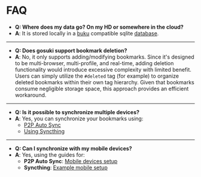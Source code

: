 # FAQ

- **Q: Where does my data go? On my HD or somewhere in the cloud?**
- **A**: It is stored locally in a [buku](https://github.com/jarun/buku) compatible sqlite [database](/internal/database/database.go).

----------

- **Q: Does gosuki support bookmark deletion?**
- **A**: No, it only supports adding/modifying bookmarks. Since it's designed to be multi-browser, multi-profile, and real-time, adding deletion functionality would introduce excessive complexity with limited benefit. Users can simply utilize the `#deleted` tag (for example) to organize deleted bookmarks within their own tag hierarchy. Given that bookmarks consume negligible storage space, this approach provides an efficient workaround.

----------

- **Q: Is it possible to synchronize multiple devices?**
- **A**: Yes, you can synchronize your bookmarks using:
  - [P2P Auto Sync](https://gosuki.net/docs/features/multi-device-sync/p2p-auto-sync)
  - [Using Syncthing](https://gosuki.net/docs/features/multi-device-sync/syncthing) 


----------

- **Q: Can I synchronize with my mobile devices?**
- **A**: Yes, using the guides for:
  - **P2P Auto Sync**: [Mobile devices setup](https://gosuki.net/docs/features/multi-device-sync/p2p-auto-sync/#mobile-devices)
  - **Syncthing**: [Example mobile setup](https://gosuki.net/docs/features/multi-device-sync/syncthing/#example)
